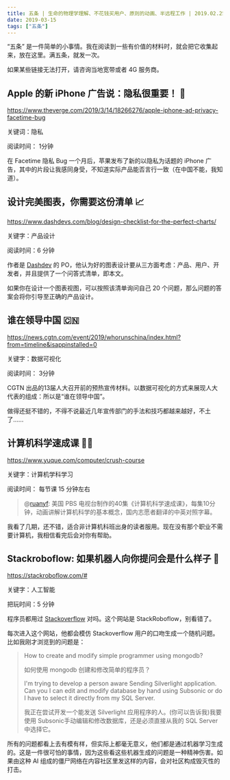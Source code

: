 ```yaml
---
title: 五条 | 生命的物理学理解、不花钱买用户、原则的动画、半远程工作 | 2019.02.25 期
date: 2019-03-15
tags: ["五条"]
---
```


“五条” 是一件简单的小事情。我在阅读到一些有价值的材料时，就会把它收集起来，放在这里。满五条，就发一次。

如果某些链接无法打开，请咨询当地宽带或者 4G 服务商。


## Apple 的新 iPhone 广告说：隐私很重要！ 📱

https://www.theverge.com/2019/3/14/18266276/apple-iphone-ad-privacy-facetime-bug

关键词：隐私

阅读时间： 1分钟

在 Facetime 隐私 Bug 一个月后，苹果发布了新的以隐私为话题的 iPhone 广告，其中的片段让我感同身受，不知道实际产品能否言行一致（在中国不能，我知道）。


## 设计完美图表，你需要这份清单 📈

https://www.dashdevs.com/blog/design-checklist-for-the-perfect-charts/

关键字：产品设计

阅读时间：6 分钟

作者是 [Dashdev](https://www.dashdevs.com/) 的 PO，他认为好的图表设计要从三方面考虑：产品、用户、开发者，并且提供了一个问答式清单，即本文。

如果你在设计一个图表视图，可以按照该清单询问自己 20 个问题，那么问题的答案会将你引导至正确的产品设计。

## 谁在领导中国 🇨🇳

https://news.cgtn.com/event/2019/whorunschina/index.html?from=timeline&isappinstalled=0

关键字：数据可视化

阅读时间： 3分钟

CGTN 出品的13届人大召开前的预热宣传材料。以数据可视化的方式来展现人大代表的组成：所以是“谁在领导中国”。

做得还挺不错的，不得不说最近几年宣传部门的手法和技巧都越来越好，不土了……

## 计算机科学速成课 👩‍🏫

https://www.yuque.com/computer/crush-course

关键字：计算机学科学习

阅读时间： 每节课 15 分钟左右

> @[ruanyf](https://twitter.com/ruanyf): 美国 PBS 电视台制作的40集《计算机科学速成课》，每集10分钟，动画讲解计算机科学的基本概念，国内志愿者翻译的中英对照字幕。

我看了几期，还不错，适合非计算机科班出身的读者服用。现在没有那个职业不需要计算机，我相信看完后会对你有帮助。

## Stackroboflow: 如果机器人向你提问会是什么样子 🤖️

https://stackroboflow.com/#

关键字：人工智能

把玩时间：5 分钟

程序员都用过 [Stackoverflow](https://stackoverflow.com/) 对吗。这个网站是 StackRoboflow，别看错了。

每次进入这个网站，他都会模仿 Stackoverflow 用户的口吻生成一个随机问题。比如我刚才浏览到的问题是：

> How to create and modify simple programmer using mongodb?
> 
> 如何使用 mongodb 创建和修改简单的程序员？
> 
> I'm trying to develop a person aware Sending Silverlight application. Can you I can edit and modify database by hand using Subsonic or do I have to select it directly from my SQL Server.
> 
> 我正在尝试开发一个能发送 Silverlight 应用程序的人。(你可以告诉我)我要使用 Subsonic手动编辑和修改数据库，还是必须直接从我的 SQL Server 中选择它。

所有的问题都看上去有模有样，但实际上都毫无意义，他们都是通过机器学习生成的。这是一件很可怕的事情，因为这些看这些机器生成的问题是一种精神伤害。如果由这种 AI 组成的僵尸网络在内容社区里发这样的内容，会对社区构成毁灭性的打击。


